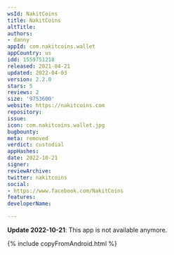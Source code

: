 ```yaml
---
wsId: NakitCoins
title: NakitCoins
altTitle: 
authors:
- danny
appId: com.nakitcoins.wallet
appCountry: us
idd: 1559751218
released: 2021-04-21
updated: 2022-04-03
version: 2.2.0
stars: 5
reviews: 2
size: '9753600'
website: https://nakitcoins.com
repository: 
issue: 
icon: com.nakitcoins.wallet.jpg
bugbounty: 
meta: removed
verdict: custodial
appHashes: 
date: 2022-10-21
signer: 
reviewArchive: 
twitter: nakitcoins
social:
- https://www.facebook.com/NakitCoins
features: 
developerName: 

---
```


**Update 2022-10-21**: This app is not available anymore.

{% include copyFromAndroid.html %}
